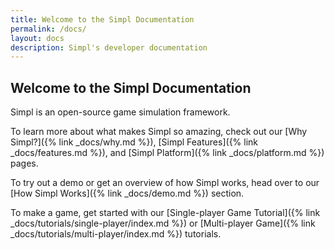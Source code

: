 ```yaml
---
title: Welcome to the Simpl Documentation
permalink: /docs/
layout: docs
description: Simpl's developer documentation
---
```


## Welcome to the Simpl Documentation

Simpl is an open-source game simulation framework.

To learn more about what makes Simpl so amazing, check out our [Why Simpl?]({% link _docs/why.md %}), [Simpl Features]({% link _docs/features.md %}), and [Simpl Platform]({% link _docs/platform.md %}) pages. 

To try out a demo or get an overview of how Simpl works, head over to our [How Simpl Works]({% link _docs/demo.md %}) section.

To make a game, get started with our [Single-player Game Tutorial]({% link _docs/tutorials/single-player/index.md %}) or [Multi-player Game]({% link _docs/tutorials/multi-player/index.md %}) tutorials.

